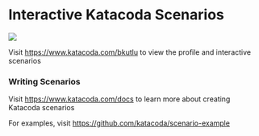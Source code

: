# Interactive Katacoda Scenarios

[![](http://shields.katacoda.com/katacoda/bkutlu/count.svg)](https://www.katacoda.com/bkutlu "Get your profile on Katacoda.com")

Visit https://www.katacoda.com/bkutlu to view the profile and interactive scenarios

### Writing Scenarios
Visit https://www.katacoda.com/docs to learn more about creating Katacoda scenarios

For examples, visit https://github.com/katacoda/scenario-example
